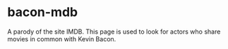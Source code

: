 # bacon-mdb

A parody of the site IMDB. This page is used to look for actors who share movies in common with Kevin Bacon.
